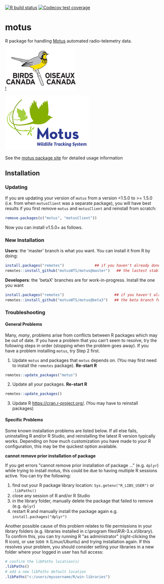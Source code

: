 <!-- badges: start -->
[![R build status](https://github.com/MotusWTS/motus/workflows/R-CMD-check/badge.svg)](https://github.com/MotusWTS/motus/actions)
[![Codecov test coverage](https://codecov.io/gh/MotusWTS/motus/branch/master/graph/badge.svg)](https://codecov.io/gh/MotusWTS/motus?branch=master)
<!-- badges: end -->

# motus
R package for handling [Motus](https://motus.org) automated radio-telemetry data.

[!<img src = "https://github.com/MotusWTS/motus/blob/master/inst/assets/birds_canada_logo.png?raw=true" alt = "Birds Canada Logo with text 'Birds Canada' and 'Oiseaux Canada' on either side of a grey and yellow bird perched on a branch" width = "45%">](https://birdscanada.org)

[![Motus Logo](https://github.com/MotusWTS/motus/blob/master/inst/assets/motus_logo.png?raw=true)](https://motus.org/)

See the [motus package site](https://MotusWTS.github.io/motus) for detailed usage information


## Installation

### Updating

If you are updating your version of `motus` from a version <1.5.0 to >= 1.5.0 (i.e. from when `motusClient` was a separate package), you will have best results if you first remove `motus` and `motusClient` and reinstall from scratch:

```R
remove.packages(c("motus", "motusClient"))
```

Now you can install v1.5.0+ as follows.

### New Installation

**Users**: the 'master' branch is what you want.  You can install it
from R by doing:
```R
install.packages("remotes")              ## if you haven't already done this
remotes::install_github("motusWTS/motus@master")   ## the lastest stable version
```

**Developers**: the 'betaX' branches are for work-in-progress.  Install the one you want
```R
install.packages("remotes")                       ## if you haven't already done this
remotes::install_github("motusWTS/motus@beta3")   ## the beta branch for version 3+
```

### Troubleshooting

#### General Problems

Many, *many*, problems arise from conflicts between R packages which may be out of date. 
If you have a problem that you can't seem to resolve, try the following steps in order (stopping when the problem goes away). 
If you have a problem installing `motus`, try Step 2 first.

1. Update `motus` and packages that `motus` depends on. (You may first need to install the `remotes` package). **Re-start R**

```R
remotes::update_packages("motus")
```

2. Update all your packages. **Re-start R**

```R
remotes::update_packages()
```

3. Update R <https://cran.r-project.org/>. (You may have to reinstall packages)


#### Specific Problems 

Some known installation problems are listed below. If all else fails, uninstalling R and/or R Studio, and reinstalling the latest R version typically works. Depending on how much customization you have made to your R configuration, this may be the quickest option available.

**cannot remove prior installation of package**

If you get errors "cannot remove prior installation of package ..." (e.g. `dplyr`) while trying to install motus, this could be due to having multiple R sessions active. You can try the following:

1. find out your R package library location: `Sys.getenv("R_LIBS_USER")` or `.libPaths()`
2. close any session of R and/or R Studio
3. in the library folder, manually delete the package that failed to remove (e.g. `dplyr`)
4. restart R and manually install the package again e.g. `install.packages("dplyr")`

Another possible cause of this problem relates to file permissions in your library folders (e.g. libraries installed in c:\program files\R\R-3.x.x\library\). To confirm this, you can try running R "as administrator" (right-clicking the R icon), or use `SUDO R`  (Linux/Ubuntu) and trying installation again. If this resolves your problem, you should consider setting your libraries in a new folder where your logged in user has full access:

```R
# confirm the libPaths location(s)
.libPaths()
# add a new libPaths default location
.libPaths("c:/users/myusername/R/win-libraries")
```